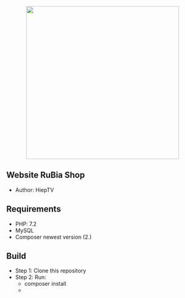 <p align="center"><a href="https://laravel.com" target="_blank"><img src="https://raw.githubusercontent.com/laravel/art/master/logo-lockup/5%20SVG/2%20CMYK/1%20Full%20Color/laravel-logolockup-cmyk-red.svg" width="400"></a></p>

## Website RuBia Shop

- Author: HiepTV

## Requirements

- PHP: 7.2
- MySQL
- Composer newest version (2.)

## Build

- Step 1: Clone this repository
- Step 2: Run:
    + composer install
    + 
